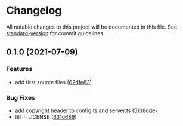 # Changelog

All notable changes to this project will be documented in this file. See [standard-version](https://github.com/conventional-changelog/standard-version) for commit guidelines.

## 0.1.0 (2021-07-09)


### Features

* add first source files ([62dfe83](https://github.com/Panzer1119/hasura-auth-server/commit/62dfe8381b2667f1d917ce6245fa6359e4986c2f))


### Bug Fixes

* add copyright header to config.ts and server.ts ([5138dde](https://github.com/Panzer1119/hasura-auth-server/commit/5138dde2f9e2fe3c236cfe03fb2eab0d5cdd7ee8))
* fill in LICENSE ([631d689](https://github.com/Panzer1119/hasura-auth-server/commit/631d689dddd8cc6ecb11da7df8f41568f3bb06d7))
